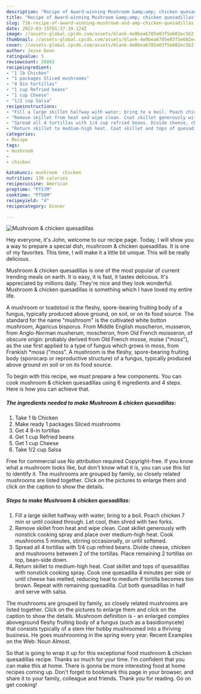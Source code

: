 ```yaml
---
description: "Recipe of Award-winning Mushroom &amp;amp; chicken quesadillas"
title: "Recipe of Award-winning Mushroom &amp;amp; chicken quesadillas"
slug: 716-recipe-of-award-winning-mushroom-and-amp-chicken-quesadillas
date: 2022-03-15T01:37:19.124Z
image: //assets-global.cpcdn.com/assets/blank-4e0bea6785e03f5e602ec562f230caae08da540cada707380b4fe1bbebba43da.png
thumbnail: //assets-global.cpcdn.com/assets/blank-4e0bea6785e03f5e602ec562f230caae08da540cada707380b4fe1bbebba43da.png
cover: //assets-global.cpcdn.com/assets/blank-4e0bea6785e03f5e602ec562f230caae08da540cada707380b4fe1bbebba43da.png
author: Jesse Dean
ratingvalue: 5
reviewcount: 26043
recipeingredient:
- "1 lb Chicken"
- "1 packages Sliced mushrooms"
- "4 8in tortillas"
- "1 cup Refried beans"
- "1 cup Cheese"
- "1/2 cup Salsa"
recipeinstructions:
- "Fill a large skillet halfway with water; bring to a boil. Poach chicken 7 min or until cooked through. Let cool, then shred with two forks."
- "Remove skillet from heat and wipe clean. Coat skillet generously with nonstick cooking spray and place over medium-high heat. Cook mushrooms 5 minutes, stirring occasionally, or until softened."
- "Spread all 4 tortillas with 1/4 cup refried beans. Divide cheese, chicken and mushrooms between 2 of the tortillas. Place remaining 2 tortillas on top, bean-side down."
- "Return skillet to medium-high heat. Coat skillet and tops of quesadillas with nonstick cooking spray. Cook one quesadilla 4 minutes per side or until cheese has melted, reducing heat to medium if tortilla becomes too brown. Repeat with remaining quesadilla. Cut both quesadillas in half and serve with salsa."
categories:
- Recipe
tags:
- mushroom
- 
- chicken

katakunci: mushroom  chicken 
nutrition: 139 calories
recipecuisine: American
preptime: "PT17M"
cooktime: "PT50M"
recipeyield: "4"
recipecategory: Dinner

---
```



![Mushroom &amp; chicken quesadillas](//assets-global.cpcdn.com/assets/blank-4e0bea6785e03f5e602ec562f230caae08da540cada707380b4fe1bbebba43da.png)

Hey everyone, it's John, welcome to our recipe page. Today, I will show you a way to prepare a special dish, mushroom &amp; chicken quesadillas. It is one of my favorites. This time, I will make it a little bit unique. This will be really delicious.

Mushroom &amp; chicken quesadillas is one of the most popular of current trending meals on earth. It is easy, it is fast, it tastes delicious. It's appreciated by millions daily. They're nice and they look wonderful. Mushroom &amp; chicken quesadillas is something which I have loved my entire life.

A mushroom or toadstool is the fleshy, spore-bearing fruiting body of a fungus, typically produced above ground, on soil, or on its food source. The standard for the name &#34;mushroom&#34; is the cultivated white button mushroom, Agaricus bisporus. From Middle English muscheron, musseron, from Anglo-Norman musherum, moscheron, from Old French moisseron, of obscure origin: probably derived from Old French mosse, moise (&#34;moss&#34;), as the use first applied to a type of fungus which grows in moss, from Frankish *mosa (&#34;moss&#34;. A mushroom is the fleshy, spore-bearing fruiting body (sporocarp or reproductive structure) of a fungus, typically produced above ground on soil or on its food source.


To begin with this recipe, we must prepare a few components. You can cook mushroom &amp; chicken quesadillas using 6 ingredients and 4 steps. Here is how you can achieve that.

<!--inarticleads1-->

##### The ingredients needed to make Mushroom &amp; chicken quesadillas:

1. Take 1 lb Chicken
1. Make ready 1 packages Sliced mushrooms
1. Get 4 8-in tortillas
1. Get 1 cup Refried beans
1. Get 1 cup Cheese
1. Take 1/2 cup Salsa


Free for commercial use No attribution required Copyright-free. If you know what a mushroom looks like, but don&#39;t know what it is, you can use this list to identify it. The mushrooms are grouped by family, so closely related mushrooms are listed together. Click on the pictures to enlarge them and click on the caption to show the details. 

<!--inarticleads2-->

##### Steps to make Mushroom &amp; chicken quesadillas:

1. Fill a large skillet halfway with water; bring to a boil. Poach chicken 7 min or until cooked through. Let cool, then shred with two forks.
1. Remove skillet from heat and wipe clean. Coat skillet generously with nonstick cooking spray and place over medium-high heat. Cook mushrooms 5 minutes, stirring occasionally, or until softened.
1. Spread all 4 tortillas with 1/4 cup refried beans. Divide cheese, chicken and mushrooms between 2 of the tortillas. Place remaining 2 tortillas on top, bean-side down.
1. Return skillet to medium-high heat. Coat skillet and tops of quesadillas with nonstick cooking spray. Cook one quesadilla 4 minutes per side or until cheese has melted, reducing heat to medium if tortilla becomes too brown. Repeat with remaining quesadilla. Cut both quesadillas in half and serve with salsa.


The mushrooms are grouped by family, so closely related mushrooms are listed together. Click on the pictures to enlarge them and click on the caption to show the details. Mushroom definition is - an enlarged complex aboveground fleshy fruiting body of a fungus (such as a basidiomycete) that consists typically of a stem Her hobby mushroomed into a thriving business. He goes mushrooming in the spring every year. Recent Examples on the Web: Noun Almost. 

So that is going to wrap it up for this exceptional food mushroom &amp; chicken quesadillas recipe. Thanks so much for your time. I'm confident that you can make this at home. There is gonna be more interesting food at home recipes coming up. Don't forget to bookmark this page in your browser, and share it to your family, colleague and friends. Thank you for reading. Go on get cooking!
